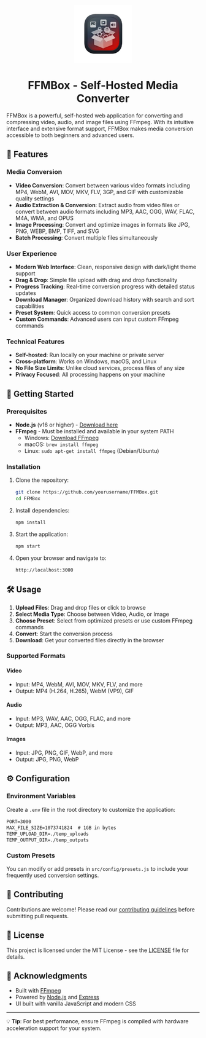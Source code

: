 <div align="center">

<img src="src/public/512x512.webp" alt="FFMBox Logo" width="150" />

# FFMBox - Self-Hosted Media Converter

</div>

FFMBox is a powerful, self-hosted web application for converting and compressing video, audio, and image files using FFmpeg. With its intuitive interface and extensive format support, FFMBox makes media conversion accessible to both beginners and advanced users.

## 🌟 Features

### Media Conversion

- **Video Conversion**: Convert between various video formats including MP4, WebM, AVI, MOV, MKV, FLV, 3GP, and GIF with customizable quality settings
- **Audio Extraction & Conversion**: Extract audio from video files or convert between audio formats including MP3, AAC, OGG, WAV, FLAC, M4A, WMA, and OPUS
- **Image Processing**: Convert and optimize images in formats like JPG, PNG, WEBP, BMP, TIFF, and SVG
- **Batch Processing**: Convert multiple files simultaneously

### User Experience

- **Modern Web Interface**: Clean, responsive design with dark/light theme support
- **Drag & Drop**: Simple file upload with drag and drop functionality
- **Progress Tracking**: Real-time conversion progress with detailed status updates
- **Download Manager**: Organized download history with search and sort capabilities
- **Preset System**: Quick access to common conversion presets
- **Custom Commands**: Advanced users can input custom FFmpeg commands

### Technical Features

- **Self-hosted**: Run locally on your machine or private server
- **Cross-platform**: Works on Windows, macOS, and Linux
- **No File Size Limits**: Unlike cloud services, process files of any size
- **Privacy Focused**: All processing happens on your machine

## 🚀 Getting Started

### Prerequisites

- **Node.js** (v16 or higher) - [Download here](https://nodejs.org/)
- **FFmpeg** - Must be installed and available in your system PATH
  - Windows: [Download FFmpeg](https://ffmpeg.org/download.html#build-windows)
  - macOS: `brew install ffmpeg`
  - Linux: `sudo apt-get install ffmpeg` (Debian/Ubuntu)

### Installation

1. Clone the repository:

   ```bash
   git clone https://github.com/yourusername/FFMBox.git
   cd FFMBox
   ```

2. Install dependencies:

   ```bash
   npm install
   ```

3. Start the application:

   ```bash
   npm start
   ```

4. Open your browser and navigate to:

   ```text
   http://localhost:3000
   ```

## 🛠️ Usage

1. **Upload Files**: Drag and drop files or click to browse
2. **Select Media Type**: Choose between Video, Audio, or Image
3. **Choose Preset**: Select from optimized presets or use custom FFmpeg commands
4. **Convert**: Start the conversion process
5. **Download**: Get your converted files directly in the browser

### Supported Formats

#### Video

- Input: MP4, WebM, AVI, MOV, MKV, FLV, and more
- Output: MP4 (H.264, H.265), WebM (VP9), GIF

#### Audio

- Input: MP3, WAV, AAC, OGG, FLAC, and more
- Output: MP3, AAC, OGG Vorbis

#### Images

- Input: JPG, PNG, GIF, WebP, and more
- Output: JPG, PNG, WebP

## ⚙️ Configuration

### Environment Variables

Create a `.env` file in the root directory to customize the application:

```env
PORT=3000
MAX_FILE_SIZE=1073741824  # 1GB in bytes
TEMP_UPLOAD_DIR=./temp_uploads
TEMP_OUTPUT_DIR=./temp_outputs
```

### Custom Presets

You can modify or add presets in `src/config/presets.js` to include your frequently used conversion settings.

## 🤝 Contributing

Contributions are welcome! Please read our [contributing guidelines](CONTRIBUTING.md) before submitting pull requests.

## 📄 License

This project is licensed under the MIT License - see the [LICENSE](LICENSE) file for details.

## 🙏 Acknowledgments

- Built with [FFmpeg](https://ffmpeg.org/)
- Powered by [Node.js](https://nodejs.org/) and [Express](https://expressjs.com/)
- UI built with vanilla JavaScript and modern CSS

---

💡 **Tip**: For best performance, ensure FFmpeg is compiled with hardware acceleration support for your system.
